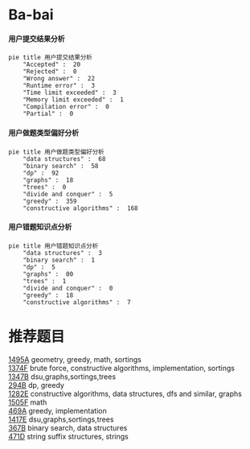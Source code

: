 # Ba-bai

<!-- tabs:start -->



#### **用户提交结果分析**

```mermaid
pie title 用户提交结果分析
    "Accepted" :  20
    "Rejected" :  0
    "Wrong answer" :  22
    "Runtime error" :  3
    "Time limit exceeded" :  3
    "Memory limit exceeded" :  1
    "Compilation error" :  0
    "Partial" :  0
```

#### **用户做题类型偏好分析**

```mermaid
pie title 用户做题类型偏好分析
    "data structures" :  68
    "binary search" :  58
    "dp" :  92
    "graphs" :  18
    "trees" :  0
    "divide and conquer" :  5
    "greedy" :  359
    "constructive algorithms" :  168
```
#### **用户错题知识点分析**

```mermaid
pie title 用户错题知识点分析
    "data structures" :  3
    "binary search" :  1
    "dp" :  5
    "graphs" :  00
    "trees" :  1
    "divide and conquer" :  0
    "greedy" :  18
    "constructive algorithms" :  7
```



<!-- tabs:end -->
# 推荐题目
[1495A](https://codeforces.com/contest/1495/problem/A)		geometry,
                        greedy,
                        math,
                        sortings		  
[1374F](https://codeforces.com/contest/1374/problem/F)		brute force,
                        constructive algorithms,
                        implementation,
                        sortings		  
[1347B](https://codeforces.com/contest/1347/problem/B)		dsu,graphs,sortings,trees		  
[294B](https://codeforces.com/contest/294/problem/B)		dp,
                        greedy		  
[1282E](https://codeforces.com/contest/1282/problem/E)		constructive algorithms,
                        data structures,
                        dfs and similar,
                        graphs		  
[1505F](https://codeforces.com/contest/1505/problem/F)		math		  
[469A](https://codeforces.com/contest/469/problem/A)		greedy,
                        implementation		  
[1417E](https://codeforces.com/contest/1417/problem/E)		dsu,graphs,sortings,trees		  
[367B](https://codeforces.com/contest/367/problem/B)		binary search,
                        data structures		  
[471D](https://codeforces.com/contest/471/problem/D)		string suffix structures,
                        strings		  
